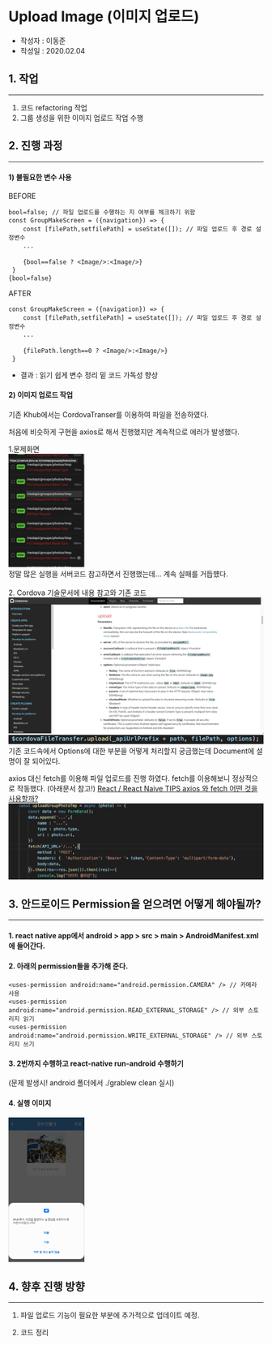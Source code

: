 # Upload Image (이미지 업로드)
* 작성자 : 이동준
* 작성일 : 2020.02.04

## 1. 작업
-------------- 
1. 코드 refactoring 작업
2. 그룹 생성을 위한 이미지 업로드 작업 수행


## 2. 진행 과정
--------
#### 1) 불필요한 변수 사용

BEFORE
~~~
bool=false; // 파일 업로드를 수행하는 지 여부를 체크하기 위함
const GroupMakeScreen = ({navigation}) => { 
    const [filePath,setfilePath] = useState([]); // 파일 업로드 후 경로 설정변수
    ...

    {bool==false ? <Image/>:<Image/>}
 }
{bool=false}
~~~

AFTER
~~~
const GroupMakeScreen = ({navigation}) => { 
    const [filePath,setfilePath] = useState([]); // 파일 업로드 후 경로 설정변수
    ...

    {filePath.length==0 ? <Image/>:<Image/>}
 }
~~~

* 결과 : 읽기 쉽게 변수 정리 밑 코드 가독성 향상


#### 2) 이미지 업로드 작업

기존 Khub에서는 CordovaTranser를 이용하여 파일을 전송하였다. 

처음에 비슷하게 구현을 axios로 해서 진행했지만 계속적으로 에러가 발생했다.

1.문제화면
<br>
<img src="./2.png" width="150"></img><br>
정말 많은 실행을 서버코드 참고하면서 진행했는데... 계속 실패를 거듭헀다.
<br><br>
2. Cordova 기술문서에 내용 참고와 기존 코드
<br>
<img src="./3.png" width="600"></img>
<img src="./4.png" width="600"></img>
<br>
기존 코드속에서 Options에 대한 부분을 어떻게 처리할지 궁금했는데 Document에 설명이 잘 되어있다.
<br>

axios 대신 fetch를 이용해 파일 업로드를 진행 하였다.
fetch를 이용해보니 정상적으로 작동했다. (아래문서 참고!)
[React / React Naive TIPS axios 와 fetch 어떤 것을 사용할까?](https://hoorooroob.tistory.com/entry/React-React-Naive-TIPS-axios-%EC%99%80-fetch-%EC%96%B4%EB%96%A4-%EA%B2%83%EC%9D%84-%EC%82%AC%EC%9A%A9%ED%95%A0%EA%B9%8C)
<img src="./5.png" width="600"></img>


## 3. 안드로이드 Permission을 얻으려면 어떻게 해야될까?
----------
#### 1. react native app에서 android > app > src > main > AndroidManifest.xml 에 들어간다.
#### 2. 아래의 permission들을 추가해 준다.
~~~
<uses-permission android:name="android.permission.CAMERA" /> // 카메라 사용
<uses-permission android:name="android.permission.READ_EXTERNAL_STORAGE" /> // 외부 스토리지 읽기
<uses-permission android:name="android.permission.WRITE_EXTERNAL_STORAGE" /> // 외부 스토리지 쓰기 
~~~
#### 3. 2번까지 수행하고 react-native run-android 수행하기 
(문제 발생시! android 폴더에서 ./grablew clean 실시)

#### 4. 실행 이미지
<img src="./1.jpg" width="150"></img>


## 4. 향후 진행 방향
------------
1. 파일 업로드 기능이 필요한 부분에 추가적으로 업데이트 예정.

2. 코드 정리
